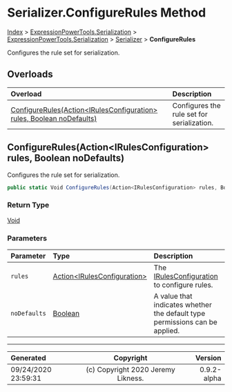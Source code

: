 ﻿# Serializer.ConfigureRules Method

[Index](../index.md) > [ExpressionPowerTools.Serialization](ExpressionPowerTools.Serialization.a.md) > [ExpressionPowerTools.Serialization](ExpressionPowerTools.Serialization.n.md) > [Serializer](ExpressionPowerTools.Serialization.Serializer.cs.md) > **ConfigureRules**

Configures the rule set for serialization.

## Overloads

| Overload | Description |
| :-- | :-- |
| [ConfigureRules(Action&lt;IRulesConfiguration> rules, Boolean noDefaults)](#configurerulesactionirulesconfiguration-rules-boolean-nodefaults) | Configures the rule set for serialization. |
## ConfigureRules(Action&lt;IRulesConfiguration> rules, Boolean noDefaults)

Configures the rule set for serialization.

```csharp
public static Void ConfigureRules(Action<IRulesConfiguration> rules, Boolean noDefaults)
```

### Return Type

 [Void](https://docs.microsoft.com/dotnet/api/system.void) 

### Parameters

| Parameter | Type | Description |
| :-- | :-- | :-- |
| `rules` | [Action&lt;IRulesConfiguration>](https://docs.microsoft.com/dotnet/api/system.action-1) | The [IRulesConfiguration](ExpressionPowerTools.Serialization.Signatures.IRulesConfiguration.i.md) to configure rules. |
| `noDefaults` | [Boolean](https://docs.microsoft.com/dotnet/api/system.boolean) | A value that indicates whether the default type permissions can be applied. |



---

| Generated | Copyright | Version |
| :-- | :-: | --: |
| 09/24/2020 23:59:31 | (c) Copyright 2020 Jeremy Likness. | 0.9.2-alpha |
